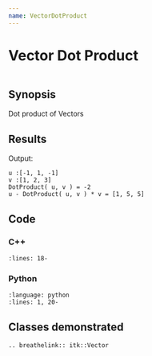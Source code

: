 ```yaml
---
name: VectorDotProduct
---
```


# Vector Dot Product

```{index} single: Vector pair: Vector; operator *
```

## Synopsis

Dot product of Vectors

## Results

Output:

```
u :[-1, 1, -1]
v :[1, 2, 3]
DotProduct( u, v ) = -2
u - DotProduct( u, v ) * v = [1, 5, 5]
```

## Code

### C++

```{literalinclude} Code.cxx
:lines: 18-
```

### Python

```{literalinclude} Code.py
:language: python
:lines: 1, 20-
```

## Classes demonstrated

```{eval-rst}
.. breathelink:: itk::Vector
```
